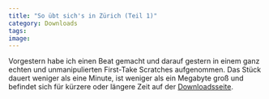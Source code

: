 ```yaml
---
title: "So übt sich's in Zürich (Teil 1)"
category: Downloads
tags: 
image: 
---
```


Vorgestern habe ich einen Beat gemacht und darauf gestern in einem ganz echten und unmanipulierten First-Take Scratches aufgenommen. Das Stück dauert weniger als eine Minute, ist weniger als ein Megabyte groß und befindet sich für kürzere oder längere Zeit auf der [Downloadsseite](/downloads).